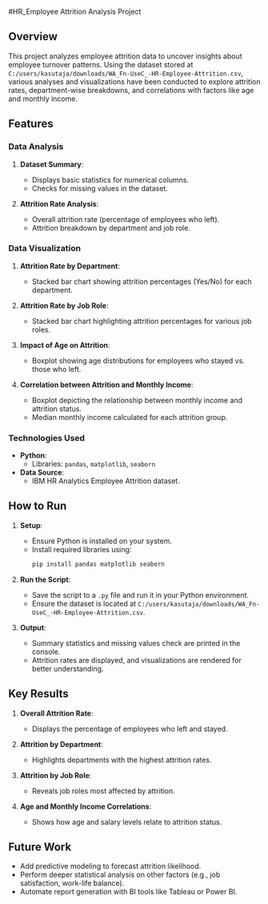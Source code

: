 
#HR_Employee Attrition Analysis Project

## Overview

This project analyzes employee attrition data to uncover insights about employee turnover patterns. Using the dataset stored at `C:/users/kasutaja/downloads/WA_Fn-UseC_-HR-Employee-Attrition.csv`, various analyses and visualizations have been conducted to explore attrition rates, department-wise breakdowns, and correlations with factors like age and monthly income.

## Features

### Data Analysis
1. **Dataset Summary**:
   - Displays basic statistics for numerical columns.
   - Checks for missing values in the dataset.

2. **Attrition Rate Analysis**:
   - Overall attrition rate (percentage of employees who left).
   - Attrition breakdown by department and job role.

### Data Visualization
1. **Attrition Rate by Department**:
   - Stacked bar chart showing attrition percentages (Yes/No) for each department.

2. **Attrition Rate by Job Role**:
   - Stacked bar chart highlighting attrition percentages for various job roles.

3. **Impact of Age on Attrition**:
   - Boxplot showing age distributions for employees who stayed vs. those who left.

4. **Correlation between Attrition and Monthly Income**:
   - Boxplot depicting the relationship between monthly income and attrition status.
   - Median monthly income calculated for each attrition group.

### Technologies Used
- **Python**:
  - Libraries: `pandas`, `matplotlib`, `seaborn`
- **Data Source**:
  - IBM HR Analytics Employee Attrition dataset.

## How to Run

1. **Setup**:
   - Ensure Python is installed on your system.
   - Install required libraries using:
     ```bash
     pip install pandas matplotlib seaborn
     ```

2. **Run the Script**:
   - Save the script to a `.py` file and run it in your Python environment.
   - Ensure the dataset is located at `C:/users/kasutaja/downloads/WA_Fn-UseC_-HR-Employee-Attrition.csv`.

3. **Output**:
   - Summary statistics and missing values check are printed in the console.
   - Attrition rates are displayed, and visualizations are rendered for better understanding.

## Key Results

1. **Overall Attrition Rate**:
   - Displays the percentage of employees who left and stayed.

2. **Attrition by Department**:
   - Highlights departments with the highest attrition rates.

3. **Attrition by Job Role**:
   - Reveals job roles most affected by attrition.

4. **Age and Monthly Income Correlations**:
   - Shows how age and salary levels relate to attrition status.

## Future Work

- Add predictive modeling to forecast attrition likelihood.
- Perform deeper statistical analysis on other factors (e.g., job satisfaction, work-life balance).
- Automate report generation with BI tools like Tableau or Power BI.

